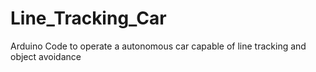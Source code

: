 # Line_Tracking_Car
Arduino Code to operate a autonomous car capable of line tracking and object avoidance
